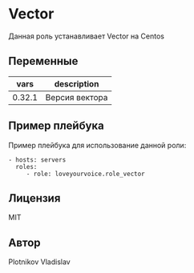 Vector
=========

Данная роль устанавливает Vector на Centos


Переменные
--------------

| vars   | description    |
|--------|----------------|
| 0.32.1 | Версия вектора |

Пример плейбука
----------------

Пример плейбука для использование данной роли:

    - hosts: servers
      roles:
         - role: loveyourvoice.role_vector

Лицензия
-------

MIT

Автор
------------------

Plotnikov Vladislav